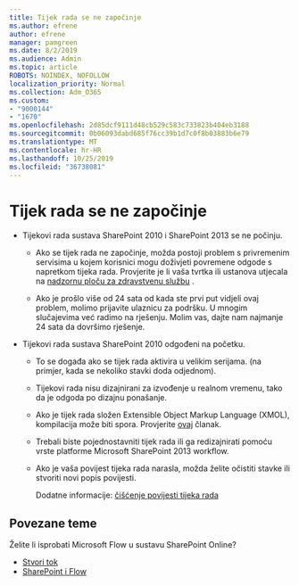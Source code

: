 ```yaml
---
title: Tijek rada se ne započinje
ms.author: efrene
author: efrene
manager: pamgreen
ms.date: 8/2/2019
ms.audience: Admin
ms.topic: article
ROBOTS: NOINDEX, NOFOLLOW
localization_priority: Normal
ms.collection: Adm_O365
ms.custom:
- "9000144"
- "1670"
ms.openlocfilehash: 2d85dcf9111d48cb529c583c733823b404eb3188
ms.sourcegitcommit: 0b06093dabd685f76cc39b1d7c0f8b03883b6e79
ms.translationtype: MT
ms.contentlocale: hr-HR
ms.lasthandoff: 10/25/2019
ms.locfileid: "36738081"
---
```

# <a name="workflow-is-not-starting"></a>Tijek rada se ne započinje

- Tijekovi rada sustava SharePoint 2010 i SharePoint 2013 se ne počinju.

    - Ako se tijek rada ne započinje, možda postoji problem s privremenim servisima u kojem korisnici mogu doživjeti povremene odgode s napretkom tijeka rada. Provjerite je li vaša tvrtka ili ustanova utjecala na [nadzornu ploču za zdravstvenu službu](https:/admin.microsoft.com/AdminPortal/Home#/servicehealth) .

    - Ako je prošlo više od 24 sata od kada ste prvi put vidjeli ovaj problem, molimo prijavite ulaznicu za podršku. U mnogim slučajevima već radimo na rješenju. Molim vas, dajte nam najmanje 24 sata da dovršimo rješenje.

- Tijekovi rada sustava SharePoint 2010 odgođeni na početku.

    - To se događa ako se tijek rada aktivira u velikim serijama. (na primjer, kada se nekoliko stavki doda odjednom).

    - Tijekovi rada nisu dizajnirani za izvođenje u realnom vremenu, tako da je odgoda po dizajnu ponašanje.

   -  Ako je tijek rada složen Extensible Object Markup Language (XMOL), kompilacija može biti spora. Provjerite [ovaj](https://support.microsoft.com//kb/3043697) članak.

    - Trebali biste pojednostavniti tijek rada ili ga redizajnirati pomoću vrste platforme Microsoft SharePoint 2013 workflow.

    - Ako je vaša povijest tijeka rada narasla, možda želite očistiti stavke ili stvoriti novi popis povijesti.

        Dodatne informacije: [čišćenje povijesti tijeka rada](https://blogs.technet.microsoft.com/marj/2015/08/07/sharepoint-2010-workflows-best-practice-purge-workflow-history-list-items/)


## <a name="related-topics"></a>Povezane teme
Želite li isprobati Microsoft Flow u sustavu SharePoint Online?
- [Stvori tok](https://support.office.com/article/Create-a-flow-for-a-list-or-library-in-SharePoint-Online-or-OneDrive-for-Business-a9c3e03b-0654-46af-a254-20252e580d01) 
- [SharePoint i Flow](https://flow.microsoft.com/blog/sharepoint-and-flow/) 


